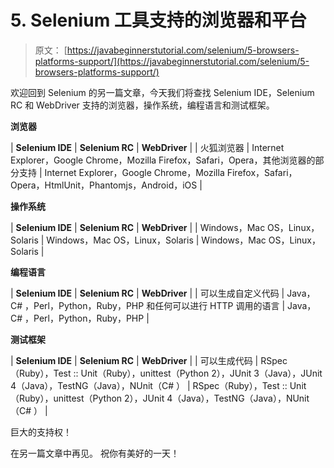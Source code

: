 # 5\. Selenium 工具支持的浏览器和平台

> 原文： [https://javabeginnerstutorial.com/selenium/5-browsers-platforms-support/](https://javabeginnerstutorial.com/selenium/5-browsers-platforms-support/)

欢迎回到 Selenium 的另一篇文章，今天我们将查找 Selenium IDE，Selenium RC 和 WebDriver 支持的浏览器，操作系统，编程语言和测试框架。

**浏览器**

| **Selenium IDE** | **Selenium RC** | **WebDriver** |
| 火狐浏览器 | Internet Explorer，Google Chrome，Mozilla Firefox，Safari，Opera，其他浏览器的部分支持 | Internet Explorer，Google Chrome，Mozilla Firefox，Safari，Opera，HtmlUnit，Phantomjs，Android，iOS |

**操作系统**

| **Selenium IDE** | **Selenium RC** | **WebDriver** |
| Windows，Mac OS，Linux，Solaris | Windows，Mac OS，Linux，Solaris | Windows，Mac OS，Linux，Solaris |

**编程语言**

| **Selenium IDE** | **Selenium RC** | **WebDriver** |
| 可以生成自定义代码 | Java，C# ，Perl，Python，Ruby，PHP 和任何可以进行 HTTP 调用的语言 | Java，C# ，Perl，Python，Ruby，PHP |

**测试框架**

| **Selenium IDE** | **Selenium RC** | **WebDriver** |
| 可以生成代码 | RSpec（Ruby），Test :: Unit（Ruby），unittest（Python 2），JUnit 3（Java），JUnit 4（Java），TestNG（Java），NUnit（C# ） | RSpec（Ruby），Test :: Unit（Ruby），unittest（Python 2），JUnit 4（Java），TestNG（Java），NUnit（C# ） |

巨大的支持权！

在另一篇文章中再见。 祝你有美好的一天！

